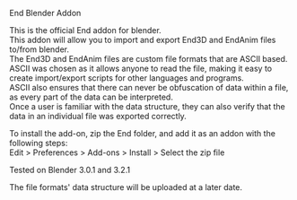 End Blender Addon

This is the official End addon for blender.  
This addon will allow you to import and export End3D and EndAnim files to/from blender.  
The End3D and EndAnim files are custom file formats that are ASCII based.  
ASCII was chosen as it allows anyone to read the file, making it easy to create import/export scripts for other languages and programs.  
ASCII also ensures that there can never be obfuscation of data within a file, as every part of the data can be interpreted.  
Once a user is familiar with the data structure, they can also verify that the data in an individual file was exported correctly.  
  
To install the add-on, zip the End folder, and add it as an addon with the following steps:  
Edit > Preferences > Add-ons > Install > Select the zip file  
  
Tested on Blender 3.0.1 and 3.2.1  

The file formats' data structure will be uploaded at a later date.  
